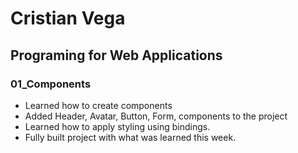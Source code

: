 # Cristian Vega

## Programing for Web Applications

### 01_Components

- Learned how to create components
- Added Header, Avatar, Button, Form, components to the project
- Learned how to apply styling using bindings.
- Fully built project with what was learned this week.

